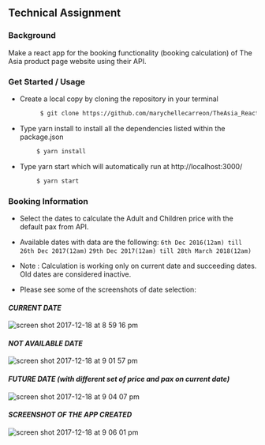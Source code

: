 ## Technical Assignment


### Background
Make a react app for the booking functionality (booking calculation) of The Asia product page website using their API.

### Get Started / Usage
- Create a local copy by cloning the repository in your terminal
 ```sh
          $ git clone https://github.com/marychellecarreon/TheAsia_ReactBookform.git
 ```
 - Type yarn install to install all the dependencies listed within the package.json
 ```sh
         $ yarn install
```
- Type yarn start which will automatically run at http://localhost:3000/
```sh
        $ yarn start
```


### Booking Information
- Select the dates to calculate the Adult and Children price with the default pax from API.
- Available dates with data are the following:
       ` 6th Dec 2016(12am) till 26th Dec 2017(12am) `
       ` 29th Dec 2017(12am) till 28th March 2018(12am) `

- Note : Calculation is working only on current date and succeeding dates. Old dates are considered inactive.

- Please see some of the screenshots of date selection:

#### *CURRENT DATE*
![screen shot 2017-12-18 at 8 59 16 pm](https://user-images.githubusercontent.com/26729817/34109564-928746dc-e436-11e7-8b21-7f8b27212cb7.png)



#### *NOT AVAILABLE DATE*
![screen shot 2017-12-18 at 9 01 57 pm](https://user-images.githubusercontent.com/26729817/34109607-bc5cd95e-e436-11e7-93b4-4fbaa19d8f97.png)


#### *FUTURE DATE (with different set of price and pax on current date)*
![screen shot 2017-12-18 at 9 04 07 pm](https://user-images.githubusercontent.com/26729817/34109720-0dc9b7f8-e437-11e7-8d8b-398eaf61f3f5.png)


#### *SCREENSHOT OF THE APP CREATED*

![screen shot 2017-12-18 at 9 06 01 pm](https://user-images.githubusercontent.com/26729817/34109800-4d9ef85c-e437-11e7-9340-4347ccc82371.png)
